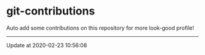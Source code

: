 # git-contributions

Auto add some contributions on this repository for more look-good profile!

---

Update at 2020-02-23 10:56:08
